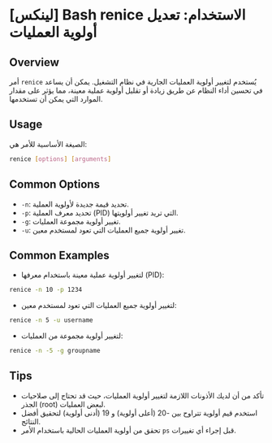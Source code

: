 # [لينكس] Bash renice الاستخدام: تعديل أولوية العمليات

## Overview
أمر `renice` يُستخدم لتغيير أولوية العمليات الجارية في نظام التشغيل. يمكن أن يساعد في تحسين أداء النظام عن طريق زيادة أو تقليل أولوية عملية معينة، مما يؤثر على مقدار الموارد التي يمكن أن تستخدمها.

## Usage
الصيغة الأساسية للأمر هي:

```bash
renice [options] [arguments]
```

## Common Options
- `-n`: تحديد قيمة جديدة لأولوية العملية.
- `-p`: تحديد معرف العملية (PID) التي تريد تغيير أولويتها.
- `-g`: تغيير أولوية مجموعة العمليات.
- `-u`: تغيير أولوية جميع العمليات التي تعود لمستخدم معين.

## Common Examples
- لتغيير أولوية عملية معينة باستخدام معرفها (PID):

```bash
renice -n 10 -p 1234
```

- لتغيير أولوية جميع العمليات التي تعود لمستخدم معين:

```bash
renice -n 5 -u username
```

- لتغيير أولوية مجموعة من العمليات:

```bash
renice -n -5 -g groupname
```

## Tips
- تأكد من أن لديك الأذونات اللازمة لتغيير أولوية العمليات، حيث قد تحتاج إلى صلاحيات الجذر (root) لبعض العمليات.
- استخدم قيم أولوية تتراوح بين -20 (أعلى أولوية) و 19 (أدنى أولوية) لتحقيق أفضل النتائج.
- تحقق من أولوية العمليات الحالية باستخدام الأمر `ps` قبل إجراء أي تغييرات.